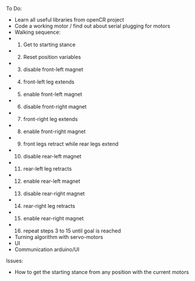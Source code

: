 To Do:
- Learn all useful libraries from openCR project
- Code a working motor / find out about serial plugging for motors
- Walking sequence:
-  1. Get to starting stance
-  2. Reset position variables
-  3. disable front-left magnet
-  4. front-left leg extends
-  5. enable front-left magnet
-  6. disable front-right magnet
-  7. front-right leg extends
-  8. enable front-right magnet
-  9. front legs retract while rear legs extend
-  10. disable rear-left magnet
-  11. rear-left leg retracts
-  12. enable rear-left magnet
-  13. disable rear-right magnet
-  14. rear-right leg retracts
-  15. enable rear-right magnet
-  16. repeat steps 3 to 15 until goal is reached
- Turning algorithm with servo-motors
- UI
- Communication arduino/UI


Issues:
- How to get the starting stance from any position with the current motors
